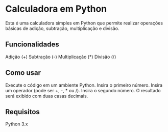 # Calculadora em Python

Esta é uma calculadora simples em Python que permite realizar operações básicas de adição, subtração, multiplicação e divisão.

## Funcionalidades

Adição (+)
Subtração (-)
Multiplicação (*)
Divisão (/)

## Como usar

Execute o código em um ambiente Python.
Insira o primeiro número.
Insira um operador (pode ser +, -, * ou /).
Insira o segundo número.
O resultado será exibido com duas casas decimais.

## Requisitos

Python 3.x
